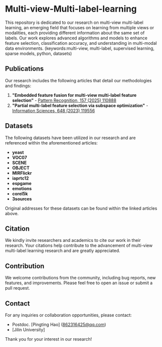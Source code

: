 # Multi-view-Multi-label-learning
This repository is dedicated to our research on multi-view multi-label learning, an emerging field that focuses on learning from multiple views or modalities, each providing different information about the same set of labels. Our work explores advanced algorithms and models to enhance feature selection, classification accuracy, and understanding in multi-modal data environments.
(keywords:multi-view, multi-label, supervised learning, sparse models, python, datasets)

## Publications

Our research includes the following articles that detail our methodologies and findings:

1. **"Embedded feature fusion for multi-view multi-label feature selection"** - [Pattern Recognition, 157 (2025) 110888](https://www.sciencedirect.com/science/article/abs/pii/S0031320321000888)
2. **"Partial multi-label feature selection via subspace optimization"** - [Information Sciences, 648 (2023) 119556](https://www.journals.elsevier.com/information-sciences)

## Datasets

The following datasets have been utilized in our research and are referenced within the aforementioned articles:

- **yeast**
- **VOC07**
- **SCENE**
- **OBJECT**
- **MIRFlickr**
- **iaprtc12**
- **espgame**
- **emotions**
- **corel5k**
- **3sources**

Original addresses for these datasets can be found within the linked articles above.

## Citation

We kindly invite researchers and academics to cite our work in their research. Your citations help contribute to the advancement of multi-view multi-label learning research and are greatly appreciated.

## Contribution

We welcome contributions from the community, including bug reports, new features, and improvements. Please feel free to open an issue or submit a pull request.

## Contact

For any inquiries or collaboration opportunities, please contact:

- Postdoc. [Pingting Hao] ([862316425@qq.com](mailto:haopingting@jlu.edu.cn))
- [Jilin University]

Thank you for your interest in our research!



